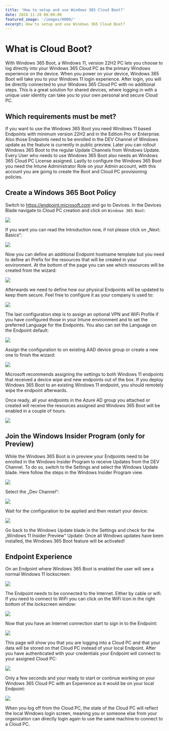 ```yaml
---
title: 'How to setup and use Windows 365 Cloud Boot?'
date: 2024-11-28 00:00:00
featured_image: '/images/0000/'
excerpt: How to setup and use Windows 365 Cloud Boot?
---
```


# What is Cloud Boot?

With Windows 365 Boot, a Windows 11, version 22H2 PC lets you choose to log directly into your Windows 365 Cloud PC as the primary Windows experience on the device. When you power on your device, Windows 365 Boot will take you to your Windows 11 login experience. After login, you will be directly connected to your Windows 365 Cloud PC with no additional steps. This is a great solution for shared devices, where logging in with a unique user identity can take you to your own personal and secure Cloud PC.

## Which requirements must be met?
If you want to use the Windows 365 Boot you need Windows 11 based Endpoints with minimum version 22H2 and in the Edition Pro or Enterprise. Also those Endpoints need to be enrolled in the DEV Channel of Windows update as the feature is currently in public preview. Later you can rollout Windows 365 Boot to the regular Update Channels from Windows Update. Every User who needs to use Windows 365 Boot also needs an Windows 365 Cloud PC License assigned. Lastly to configure the Windows 365 Boot you need the Intune Administrator Role on your Admin account, with this account you are going to create the Boot and Cloud PC provisioning policies.

## Create a Windows 365 Boot Policy
Switch to https://endpoint.microsoft.com and go to Devices. In the Devices Blade navigate to Cloud PC creation and click on `Windows 365 Boot`:

![](/images/0022/1.png)

If you want you can read the Introduction now, if not please click on „Next: Basics“:

![](/images/0022/2.png)

Now you can define an additional Endpoint hostname template but you need to define an Prefix for the resources that will be created in your environment. At the bottom of the page you can see which resources will be created from the wizard:

![](/images/0022/3.png)

Afterwards we need to define how our physical Endpoints will be updated to keep them secure. Feel free to configure it as your company is used to:

![](/images/0022/4.png)

The last configuration step is to assign an optional VPN and WiFi Profile if you have configured those in your Intune environment and to set the preferred Language for the Endpoints. You also can set the Language on the Endpoint default:

![](/images/0022/5.png)

Assign the configuration to on existing AAD device group or create a new one to finish the wizard:

![](/images/0022/6.png)

Microsoft recommends assigning the settings to both Windows 11 endpoints that received a device wipe and new endpoints out of the box. If you deploy Windows 365 Boot to an existing Windows 11 endpoint, you should remotely wipe the endpoint afterwards.

Once ready, all your endpoints in the Azure AD group you attached or created will receive the resources assigned and Windows 365 Boot will be enabled in a couple of hours.

![](/images/0022/7.png)

## Join the Windows Insider Program (only for Preview)
While the Windows 365 Boot is in preview your Endpoints need to be enrolled in the Windows Insider Program to receive Updates from the DEV Channel. To do so, switch to the Settings and select the Windows Update blade. Here follow the steps in the Windows Insider Program view.

![](/images/0022/8.png)

Select the „Dev Channel“:

![](/images/0022/9.png)

Wait for the configuration to be applied and then restart your device:

![](/images/0022/10.png)

Go back to the Windows Update blade in the Settings and check for the „Windows 11 Insider Preview“ Update:
Once all Windows updates have been installed, the Windows 365 Boot feature will be activated!

## Endpoint Experience
On an Endpoint where Windows 365 Boot is enabled the user will see a normal Windows 11 lockscreen:

![](/images/0022/11.png)

The Endpoint needs to be connected to the Internet. Either by cable or wifi. If you need to connect to WiFi you can click on the WiFi Icon in the right bottom of the lockscreen window:

![](/images/0022/12.png)

Now that you have an Internet connection start to sign in to the Endpoint:

![](/images/0022/13.png)

This page will show you that you are logging into a Cloud PC and that your data will be stored on that Cloud PC instead of your local Endpoint.
After you have authenticated with your credentials your Endpoint will connect to your assigned Cloud PC:

![](/images/0022/14.png)

Only a few seconds and your ready to start or continue working on your Windows 365 Cloud PC with an Experience as it would be on your local Endpoint:

![](/images/0022/15.png)

When you log off from the Cloud PC, the state of the Cloud PC will reflect the local Windows login screen, meaning you or someone else from your organization can directly login again to use the same machine to connect to a Cloud PC.